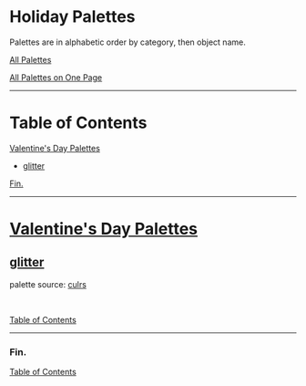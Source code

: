 <!--suppress JSUnresolvedLibraryURL -->
<!-- Coolors Palette Widget -->
<script src="https://coolors.co/palette-widget/widget.js"></script>

# Holiday Palettes

Palettes are in alphabetic order by category, then object name.

[All Palettes](../all-palettes.md)

[All Palettes on One Page](../all-palettes_one-page.md)

----

# Table of Contents

[Valentine's Day Palettes](#valentines-day-palettes)
  * [glitter](#glitter)

[Fin.](#fin)

----

# [Valentine's Day Palettes](./valentines-day/valentines-day-palettes.md)

## [glitter](./valentines-day/valentines-day-palettes.md#glitter)

palette source:
<a href="https://culrs.com/palette/fce4ecf8bbd0f48fb1f06292ec407a" target="_blank" rel="noopener noreferrer">culrs</a>

<!-- Coolors Palette Widget -->
<script data-id="09635237276120507">new CoolorsPaletteWidget("09635237276120507", ["fce3ec","f8b9ce","f490b1","f06090","ec417a"],"glitter"); </script>
<br/>

[Table of Contents](#table-of-contents)

----

### Fin.

[Table of Contents](#table-of-contents)
